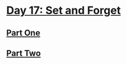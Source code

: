 # [Day 17: Set and Forget](https://adventofcode.com/2019/day/17)

## [Part One](https://adventofcode.com/2019/day/17#part1)

## [Part Two](https://adventofcode.com/2019/day/17#part2)
